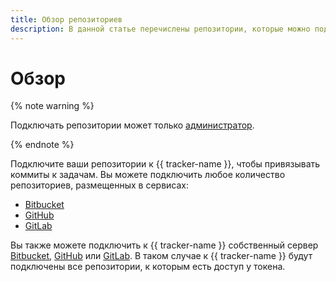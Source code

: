 ```yaml
---
title: Обзор репозиториев
description: В данной статье перечислены репозитории, которые можно подключить к {{ tracker-full-name }}.
---
```


# Обзор

{% note warning %}

Подключать репозитории может только [администратор](../role-model.md).

{% endnote %}

Подключите ваши репозитории к {{ tracker-name }}, чтобы привязывать коммиты к задачам. Вы можете подключить любое количество репозиториев, размещенных в сервисах:

* [Bitbucket](bitbucket.md#repo)
* [GitHub](github.md#repo)
* [GitLab](gitlab.md#repo)

Вы также можете подключить к {{ tracker-name }} собственный сервер [Bitbucket](bitbucket.md#on-premise), [GitHub](github.md#on-premise) или [GitLab](gitlab.md#on-premise). В таком случае к {{ tracker-name }} будут подключены все репозитории, к которым есть доступ у токена.
